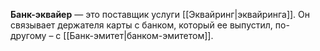 **Банк-эквайер** — это поставщик услуги [[Эквайринг|эквайринга]]. Он связывает держателя карты с банком, который ее выпустил, по-другому – с [[Банк-эмитет|банком-эмитетом]].